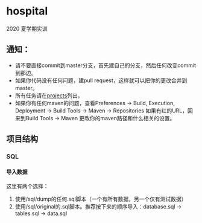 # hospital
2020 夏学期实训

## 通知：
- 请不要直接commit到master分支，首先建自己的分支，然后任何改变commit到那边。
- 如果你代码没有任何问题，建pull request，这样就可以把你的更改合并到master。
- 所有任务请在[projects](https://github.com/darknessest/hospital/projects/1)列出。
- 如果你有任何maven的问题，查看Preferences -> Build, Execution, Deployment -> Build Tools -> Maven -> Repositories 
如果有红的URL，回来到Build Tools -> Maven 更改你的maven路径和什么相关的设置。

## 项目结构
### SQL
#### 导入数据
这里有两个选择：

1. 使用/sql/dump的任何.sql脚本（一个有所有数据，另一个仅有测试数据）
2. 使用/sql/original的.sql脚本。推荐按下来的顺序导入：database.sql -> tables.sql -> data.sql 
